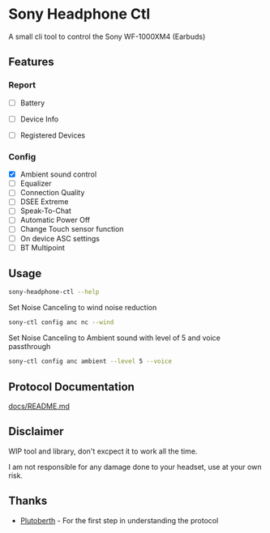 # Sony Headphone Ctl

A small cli tool to control the Sony WF-1000XM4 (Earbuds) 

## Features

### Report

- [ ] Battery
- [ ] Device Info
- [ ] Registered Devices


### Config

- [X] Ambient sound control
- [ ] Equalizer
- [ ] Connection Quality
- [ ] DSEE Extreme
- [ ] Speak-To-Chat
- [ ] Automatic Power Off
- [ ] Change Touch sensor function
- [ ] On device ASC settings
- [ ] BT Multipoint

## Usage


```bash
sony-headphone-ctl --help
```

Set Noise Canceling to wind noise reduction

```bash
sony-ctl config anc nc --wind
```

Set Noise Canceling to Ambient sound with level of 5 and voice passthrough

```bash
sony-ctl config anc ambient --level 5 --voice
```

## Protocol Documentation

[docs/README.md](docs/README.md)

## Disclaimer

WIP tool and library, don't excpect it to work all the time.

I am not responsible for any damage done to your headset, use at your own risk.

## Thanks

- [Plutoberth](https://github.com/Plutoberth/SonyHeadphonesClient) - For the first step in understanding the protocol